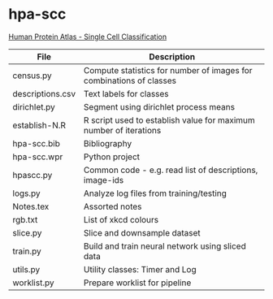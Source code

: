 # hpa-scc
[Human Protein Atlas - Single Cell Classification](https://www.kaggle.com/c/hpa-single-cell-image-classification)


|File|Description|
|---------------------|-------------------------------------------------------------------------------------------------|
|census.py|Compute statistics for number of images for combinations of classes|
|descriptions.csv|Text labels for classes|
|dirichlet.py|Segment using dirichlet process means|
|establish-N.R|R script used to establish value for maximum number of iterations|
|hpa-scc.bib|Bibliography|
|hpa-scc.wpr|Python project|
|hpascc.py|Common code - e.g. read list of descriptions, image-ids|
|logs.py|Analyze log files from training/testing|
|Notes.tex|Assorted notes|
|rgb.txt|List of xkcd colours|
|slice.py|Slice and downsample dataset|
|train.py|Build and train neural network using sliced data|
|utils.py|Utility classes: Timer and Log|
|worklist.py|Prepare worklist for pipeline|
